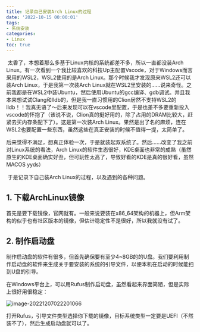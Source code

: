 ```yaml
---
title: 记录自己安装Arch Linux的过程
date: '2022-10-15 00:00:01'
tags: 
- 系统安装
categories:
- Linux
toc: true
---
```


​		太香了，本想着那么多基于Linux内核的系统都差不多，所以一直都没装Arch Linux。有一次看到一个我比较喜欢的科技Up主配置Vscode，对于Windows而言采用的WSL2，WSL2使用的是Arch Linux。那个时候我才发现原来WSL2还可以装Arch Linux，于是我第一次装Arch Linux就在WSL2里安装的......说来奇怪。之前我都是在WSL2中装Ubuntu，然后使用Ubuntu的gcc编译、gdb调试。并且我本来想试试Clang和lldb的，但是我一直习惯用的Clion居然不支持WSL2的lldb！！我真无语了～后来发现可以在vscode里配置，于是也差不多要重新投入vscode的怀抱了（该说不说，Clion真的挺好用的，除了占用的DRAM比较大，赶紧去买内存条配下了）。这是第一次装Arch Linux。果然是出了名的麻烦，连在WSL2也要配置一些东西，虽然这些在真正安装的时候不值得一提，太简单了。

​		后来觉得不满足，想真正体验一次，于是就装起双系统了。然后......改变了我之前对Linux系统的看法，Arch Linux的软件生态很好，KDE桌面也非常的成熟（虽然原生的KDE桌面确实好丑，但可玩性太高了，导致好看的KDE是真的很好看，虽然MACOS yyds）

​		于是记录下自己装Arch Linux的过程，以及遇到的各种问题。

## 1. 下载ArchLinux镜像

​		首先是要下载镜像，官网就有。一般来说要装在x86_64架构的机器上，但Arm架构的似乎也有社区版本的镜像，但估计稳定性不是很好，所以我就没有试了。

## 2. 制作启动盘

​		制作启动盘的软件有很多，但首先确保要有至少4~8GB的的U盘。我们要利用制作启动盘的软件来生成关于要安装的系统的引导文件，以便本机在启动的时候能扫到U盘的引导。

​		在Windows平台上，可以用Rufus制作启动盘，虽然看起来界面简陋，但是实际上很好用很稳定：

![image-20221207022201066](https://cdn.jsdelivr.net/gh/InverseDa/image@master/image/image-20221207022201066.png)

​		打开Rufus，引导文件类型选择你下载的镜像，目标系统类型一定要是UEFI（不然装不了），然后生成启动盘就可以了。

​		